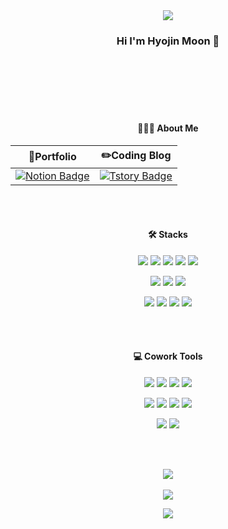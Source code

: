 <div align="center">
<img src="https://capsule-render.vercel.app/api?type=waving&color=BDBDC8&height=150&section=header" />

### Hi I'm Hyojin Moon 👋
<br/><br/><br/><br/><br/>

#### 🙋🏻‍♀️ About Me
| <center>📄Portfolio </center> | <center>✏️Coding Blog</center> |
|:------:|:------:|
|<center>[![Notion Badge](https://img.shields.io/badge/Notion-000000?style=flat&logo=Notion&logoColor=white&link=https://portfoliohyojin.notion.site/IT-098b661c6aed40fc982b4b4f96734ef0?pvs=4)](https://portfoliohyojin.notion.site/IT-098b661c6aed40fc982b4b4f96734ef0?pvs=4)</center>|<center>[![Tstory Badge](https://img.shields.io/badge/Tistory-000000?style=flat&logo=Tistory&logoColor=white&link=https://jinnycoding.tistory.com/)](https://jinnycoding.tistory.com/)</center>|

<br/><br/>

#### 🛠️ Stacks

<img src="https://img.shields.io/badge/Node.js-339933?style=flat&logo=Node.js&logoColor=green"/> <img src="https://img.shields.io/badge/JavaScript-F7DF1E?style=flat&logo=JavaScript&logoColor=white"/> <img src="https://img.shields.io/badge/EJS-B4CA65?style=flat&logo=C&logoColor=white"/> <img src="https://img.shields.io/badge/Java-007396?style=flat&logo=Java&logoColor=white"/> <img src="https://img.shields.io/badge/Typescript-3178C6?style=flat&logo=Typescript&logoColor=white"/> 

<img src="https://img.shields.io/badge/MySQL-4479A1?style=flat&logo=MySQL&logoColor=white"/> <img src="https://img.shields.io/badge/Sequelize-52B0E7?style=flat&logo=Sequelize&logoColor=white"/> <img src="https://img.shields.io/badge/MariaDB-003545?style=flat&logo=MariaDB&logoColor=white"/> 

<img src="https://img.shields.io/badge/HTML5-E34F26?style=flat&logo=HTML5&logoColor=white"/> <img src="https://img.shields.io/badge/CSS3-1572B6?style=flat&logo=CSS3&logoColor=white"/> <img src="https://img.shields.io/badge/Vue.js-4FC08D?style=flat&logo=Vue.js&logoColor=white"/> <img src="https://img.shields.io/badge/React-61DAFB?style=flat&logo=React&logoColor=white"/> 

<br/><br/>

#### 💻 Cowork Tools 

<img src="https://img.shields.io/badge/Git-F05032?style=flat&logo=Git&logoColor=white"/> <img src="https://img.shields.io/badge/GitHub-181717?style=flat&logo=GitHub&logoColor=white"/> <img src="https://img.shields.io/badge/Notion-000000?style=flat&logo=Notion&logoColor=white"/> <img src="https://img.shields.io/badge/Slack-4A154B?style=flat&logo=Slack&logoColor=white"/> 

 <img src="https://img.shields.io/badge/Visual Studio Code-007ACC?style=flat&logo=Visual Studio Code&logoColor=white"/> <img src="https://img.shields.io/badge/IntelliJ IDEA-000000?style=flat&logo=IntelliJ IDEA&logoColor=white"/>  <img src="https://img.shields.io/badge/Swagger-85EA2D?style=flat&logo=Swagger&logoColor=white"/>  <img src="https://img.shields.io/badge/Postman-FF6C37?style=flat&logo=Postman&logoColor=white"/>  
 
 <img src="https://img.shields.io/badge/Bootstrap-7952B3?style=flat&logo=Bootstrap&logoColor=white"/>  <img src="https://img.shields.io/badge/Figma-F24E1E?style=flat&logo=Figma&logoColor=white"/> 

<br/><br/>

<img src="https://github-readme-stats.vercel.app/api/top-langs/?username=jinnymoon1124&layout=compact"><br><br>
<img src="https://github-readme-stats.vercel.app/api?username=jinnymoon1124&show_icons=true">





<img src="https://capsule-render.vercel.app/api?type=waving&color=BDBDC8&height=150&section=footer" />
</div>
